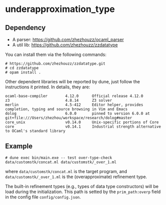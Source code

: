 # underapproximation_type

## Dependency

+ A parser: https://github.com/zhezhouzz/ocaml_parser
+ A util lib: https://github.com/zhezhouzz/zzdatatype

You can install them via the following commands:

```
# https://github.com/zhezhouzz/zzdatatype.git
# cd zzdatatype
# opam install .
```

Other dependent libraries will be reported by dune, just follow the instructions it printed. In details, they are:

```
ocaml-base-compiler        4.12.0      Official release 4.12.0
z3                         4.8.14      Z3 solver
merlin                     4.5-412     Editor helper, provides completion, typing and source browsing in Vim and Emacs
dolog                      6.0.0       pinned to version 6.0.0 at git+file:///Users/zhezhou/workspace/research/dolog#master
core_unix                  v0.14.0     Unix-specific portions of Core
core                       v0.14.1     Industrial strength alternative to OCaml's standard library
```

## Example

```
# dune exec bin/main.exe -- test over-type-check data/customstk/concat.ml data/customstk/_over_1.ml
```
where `data/customstk/concat.ml` is the target program, and `data/customstk/_over_1.ml` is the (overapproximate) refinement type.

The built-in refinement types (e.g., types of data type constructors) will be load during the initialization. This path is setted by the `prim_path:overp` field in the config file `config/config.json`.
